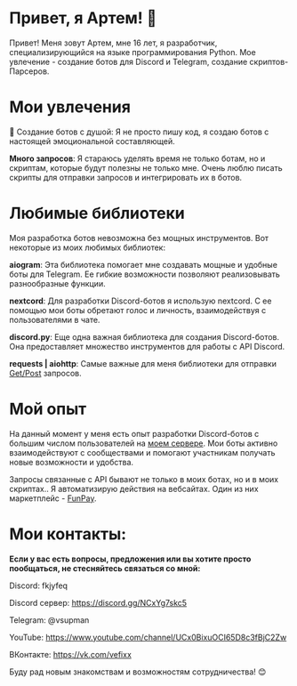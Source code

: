 # Привет, я Артем! 👋
Привет! Меня зовут Артем, мне 16 лет, я разработчик, специализирующийся на языке программирования Python. Мое увлечение - создание ботов для Discord и Telegram, создание скриптов-Парсеров.

# Мои увлечения
🤖 Создание ботов с душой: Я не просто пишу код, я создаю ботов с настоящей эмоциональной составляющей.

**Много запросов**: Я стараюсь уделять время не только ботам, но и скриптам, которые будут полезны не только мне. Очень люблю писать скрипты для отправки запросов и интегрировать их в ботов.

# Любимые библиотеки
Моя разработка ботов невозможна без мощных инструментов. Вот некоторые из моих любимых библиотек:

**aiogram**: Эта библиотека помогает мне создавать мощные и удобные боты для Telegram. Ее гибкие возможности позволяют реализовывать разнообразные функции.

**nextcord**: Для разработки Discord-ботов я использую nextcord. С ее помощью мои боты обретают голос и личность, взаимодействуя с пользователями в чате.

**discord.py**: Еще одна важная библиотека для создания Discord-ботов. Она предоставляет множество инструментов для работы с API Discord.

**requests | aiohttp**: Самые важные для меня библиотеки для отправки [Get/Post](https://guruweba.com/html/metody-get-i-post-ispolzovanie-i-otlichiya/) запросов.

# Мой опыт
На данный момент у меня есть опыт разработки Discord-ботов с большим числом пользователей на [моем сервере](https://discord.gg/NCxYg7skc5). Мои боты активно взаимодействуют с сообществами и помогают участникам получать новые возможности и удобства.

Запросы связанные с API бывают не только в моих ботах, но и в моих скриптах.. Я автоматизирую действия на вебсайтах. Один из них маркетплейс - [FunPay](https://funpay.com).


# Мои контакты:
**Если у вас есть вопросы, предложения или вы хотите просто пообщаться, не стесняйтесь связаться со мной:**

Discord: fkjyfeq

Discord сервер: https://discord.gg/NCxYg7skc5

Telegram: @vsupman

YouTube: https://www.youtube.com/channel/UCx0BixuOCI65D8c3fBjC2Zw

ВКонтакте: https://vk.com/vefixx

Буду рад новым знакомствам и возможностям сотрудничества! 😊

